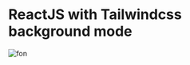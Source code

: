 # ReactJS with Tailwindcss background mode

![fon](https://res.cloudinary.com/practicaldev/image/fetch/s--DFeQboyf--/c_imagga_scale,f_auto,fl_progressive,h_900,q_auto,w_1600/https://thepracticaldev.s3.amazonaws.com/i/ywc5ybxmcdipee26e0uw.png)
